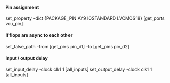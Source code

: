 #### Pin assignment
set_property -dict {PACKAGE_PIN AY9 IOSTANDARD LVCMOS18} [get_ports vcu_pin]

#### If flops are async to each other 
set_false_path -from [get_pins pin_d1] -to [get_pins pin_d2]

#### Input / output delay 
set_input_delay -clock clk1 1 [all_inputs]
set_output_delay -clock clk1 1 [all_inputs]
